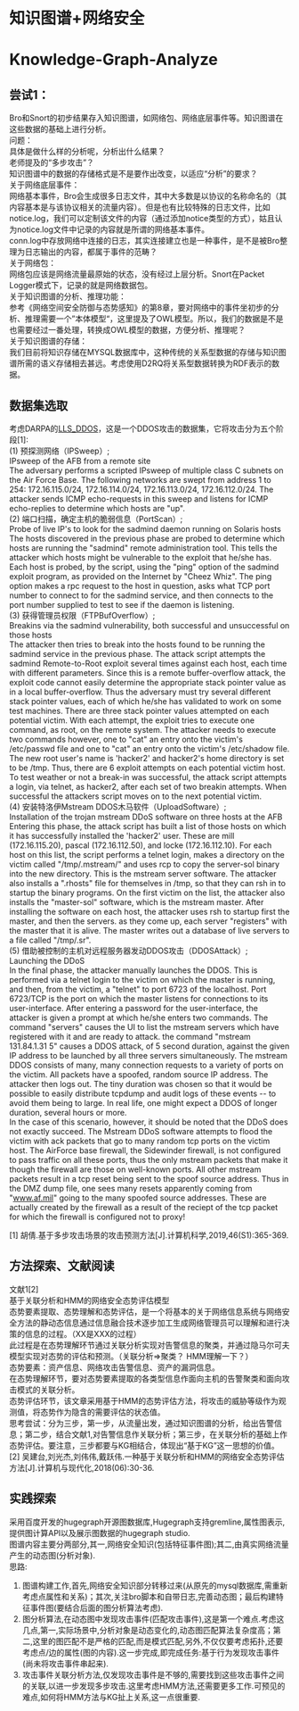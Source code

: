 知识图谱+网络安全
====
# Knowledge-Graph-Analyze
## 尝试1：
Bro和Snort的初步结果存入知识图谱，如网络包、网络底层事件等。知识图谱在这些数据的基础上进行分析。  
问题：  
具体是做什么样的分析呢，分析出什么结果？  
老师提及的“多步攻击”？  
知识图谱中的数据的存储格式是不是要作出改变，以适应“分析”的要求？  
关于网络底层事件：  
网络基本事件，Bro会生成很多日志文件，其中大多数是以协议的名称命名的（其内容基本是与该协议相关的流量内容）。但是也有比较特殊的日志文件，比如notice.log，我们可以定制该文件的内容（通过添加notice类型的方式），姑且认为notice.log文件中记录的内容就是所谓的网络基本事件。  
conn.log中存放网络中连接的日志，其实连接建立也是一种事件，是不是被Bro整理为日志输出的内容，都属于事件的范畴？  
关于网络包：  
网络包应该是网络流量最原始的状态，没有经过上层分析。Snort在Packet Logger模式下，记录的就是网络数据包。  
关于知识图谱的分析、推理功能：  
参考《网络空间安全防御与态势感知》的第8章，要对网络中的事件坐初步的分析、推理需要一个”本体模型“，这里提及了OWL模型。所以，我们的数据是不是也需要经过一番处理，转换成OWL模型的数据，方便分析、推理呢？  
关于知识图谱的存储：  
我们目前将知识存储在MYSQL数据库中，这种传统的关系型数据的存储与知识图谱所需的语义存储相去甚远。考虑使用D2RQ将关系型数据转换为RDF表示的数据。  

## 数据集选取
考虑DARPA的[LLS_DDOS](https://archive.ll.mit.edu/ideval/data/2000/LLS_DDOS_1.0.html)，这是一个DDOS攻击的数据集，它将攻击分为五个阶段[1]:  
(1) 预探测网络（IPSweep）;  
IPsweep of the AFB from a remote site  
The adversary performs a scripted IPsweep of multiple class C subnets on the Air Force Base. The following networks are swept from address 1 to 254: 172.16.115.0/24, 172.16.114.0/24, 172.16.113.0/24, 172.16.112.0/24. The attacker sends ICMP echo-requests in this sweep and listens for ICMP echo-replies to determine which hosts are "up".  
(2) 端口扫描，确定主机的脆弱信息（PortScan）;  
Probe of live IP's to look for the sadmind daemon running on Solaris hosts  
The hosts discovered in the previous phase are probed to determine which hosts are running the "sadmind" remote administration tool. This tells the attacker which hosts might be vulnerable to the exploit that he/she has. Each host is probed, by the script, using the "ping" option of the sadmind exploit program, as provided on the Internet by "Cheez Whiz". The ping option makes a rpc request to the host in question, asks what TCP port number to connect to for the sadmind service, and then connects to the port number supplied to test to see if the daemon is listening.  
(3) 获得管理员权限（FTPBufOverflow）;  
Breakins via the sadmind vulnerability, both successful and unsuccessful on those hosts  
The attacker then tries to break into the hosts found to be running the sadmind service in the previous phase. The attack script attempts the sadmind Remote-to-Root exploit several times against each host, each time with different parameters. Since this is a remote buffer-overflow attack, the exploit code cannot easily determine the appropriate stack pointer value as in a local buffer-overflow. Thus the adversary must try several different stack pointer values, each of which he/she has validated to work on some test machines. There are three stack pointer values attempted on each potential victim. With each attempt, the exploit tries to execute one command, as root, on the remote system. The attacker needs to execute two commands however, one to "cat" an entry onto the victim's /etc/passwd file and one to "cat" an entry onto the victim's /etc/shadow file. The new root user's name is 'hacker2' and hacker2's home directory is set to be /tmp. Thus, there are 6 exploit attempts on each potential victim host. To test weather or not a break-in was successful, the attack script attempts a login, via telnet, as hacker2, after each set of two breakin attempts. When successful the attackers script moves on to the next potential victim.  
(4) 安装特洛伊Mstream DDOS木马软件（UploadSoftware）;  
Installation of the trojan mstream DDoS software on three hosts at the AFB  
Entering this phase, the attack script has built a list of those hosts on which it has successfully installed the 'hacker2' user. These are mill (172.16.115.20), pascal (172.16.112.50), and locke (172.16.112.10). For each host on this list, the script performs a telnet login, makes a directory on the victim called "/tmp/.mstream/" and uses rcp to copy the server-sol binary into the new directory. This is the mstream server software. The attacker also installs a ".rhosts" file for themselves in /tmp, so that they can rsh in to startup the binary programs. On the first victim on the list, the attacker also installs the "master-sol" software, which is the mstream master. After installing the software on each host, the attacker uses rsh to startup first the master, and then the servers. as they come up, each server "registers" with the master that it is alive. The master writes out a database of live servers to a file called "/tmp/.sr".  
(5) 借助被控制的主机对远程服务器发动DDOS攻击（DDOSAttack）;  
Launching the DDoS  
In the final phase, the attacker manually launches the DDOS. This is performed via a telnet login to the victim on which the master is running, and then, from the victim, a "telnet" to port 6723 of the localhost. Port 6723/TCP is the port on which the master listens for connections to its user-interface. After entering a password for the user-interface, the attacker is given a prompt at which he/she enters two commands. The command "servers" causes the UI to list the mstream servers which have registered with it and are ready to attack. the command "mstream 131.84.1.31 5" causes a DDOS attack, of 5 second duration, against the given IP address to be launched by all three servers simultaneously. The mstream DDOS consists of many, many connection requests to a variety of ports on the victim. All packets have a spoofed, random source IP address. The attacker then logs out. The tiny duration was chosen so that it would be possible to easily distribute tcpdump and audit logs of these events -- to avoid them being to large. In real life, one might expect a DDOS of longer duration, several hours or more.  
In the case of this scenario, however, it should be noted that the DDoS does not exactly succeed. The Mstream DDoS software attempts to flood the victim with ack packets that go to many random tcp ports on the victim host. The AirForce base firewall, the Sidewinder firewall, is not configured to pass traffic on all these ports, thus the only mstream packets that make it though the firewall are those on well-known ports. All other mstream packets result in a tcp reset being sent to the spoof source address. Thus in the DMZ dump file, one sees many resets apparently coming from "www.af.mil" going to the many spoofed source addresses. These are actually created by the firewall as a result of the reciept of the tcp packet for which the firewall is configured not to proxy!  

[1] 胡倩.基于多步攻击场景的攻击预测方法[J].计算机科学,2019,46(S1):365-369.  
 
 ## 方法探索、文献阅读
 文献1[2]  
 基于关联分析和HMM的网络安全态势评估模型  
 态势要素提取、态势理解和态势评估，是一个将基本的关于网络信息系统与网络安全方法的静动态信息通过信息融合技术逐步加工生成网络管理员可以理解和进行决策的信息的过程。（XX是XXX的过程）  
 此过程是在态势理解环节通过关联分析实现对告警信息的聚类，并通过隐马尔可夫模型实现对态势的评估和预测。（关联分析=>聚类？ HMM理解一下？）  
 态势要素：资产信息、网络攻击告警信息、资产的漏洞信息。  
 在态势理解环节，要对态势要素提取的各类型信息作面向主机的告警聚类和面向攻击模式的关联分析。  
 态势评估环节，该文章采用基于HMM的态势评估方法，将攻击的威胁等级作为观测值，将态势作为隐含的需要评估的状态值。  
 思考尝试：分为三步，第一步，从流量出发，通过知识图谱的分析，给出告警信息；第二步，结合文献1,对告警信息作关联分析；第三步，在关联分析的基础上作态势评估。要注意，三步都要与KG相结合，体现出“基于KG”这一思想的价值。  
 [2] 吴建台,刘光杰,刘伟伟,戴跃伟.一种基于关联分析和HMM的网络安全态势评估方法[J].计算机与现代化,2018(06):30-36.  

 ## 实践探索
 采用百度开发的hugegraph开源图数据库,Hugegraph支持gremline,属性图表示,提供图计算API以及展示图数据的hugegraph studio.  
 图谱内容主要分两部分,其一,网络安全知识(包括特征事件图);其二,由真实网络流量产生的动态图(分析对象).  
 思路:  
 1. 图谱构建工作,首先,网络安全知识部分转移过来(从原先的mysql数据库,需重新考虑点属性和关系)；其次,关注bro脚本和自带日志,完善动态图；最后构建特征事件图(要结合后面的图分析算法考虑).  
 2. 图分析算法,在动态图中发现攻击事件(匹配攻击事件),这是第一个难点.考虑这几点,第一,实际场景中,分析对象是动态变化的,动态图匹配算法复杂度高；第二,这里的图匹配不是严格的匹配,而是模式匹配,另外,不仅仅要考虑拓扑,还要考虑点/边的属性(图的内容).这一步完成,即完成任务:基于行为发现攻击事件(尚未将攻击事件串起来).  
 3. 攻击事件关联分析方法,仅发现攻击事件是不够的,需要找到这些攻击事件之间的关联,以进一步发现多步攻击.这里考虑HMM方法,还需要更多工作.可预见的难点,如何将HMM方法与KG扯上关系,这一点很重要.    